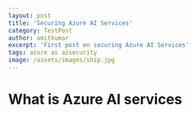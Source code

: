 ```yaml
---
layout: post
title: 'Securing Azure AI Services'
category: TestPost
author: amitkumar
excerpt: 'First post on securing Azure AI Services'
tags: azure ai aisecurity
image: /assets/images/ship.jpg
---
```


# What is Azure AI services
